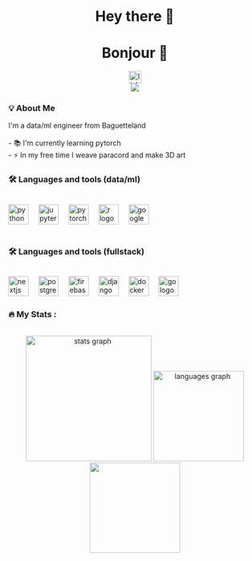 <h1 align="center">Hey there 👋</h1>
<h1 align="center">Bonjour 🥖</h1>

<div align="center">
  <a href="https://linkedin.com/in/emilia-beguin" target="_blank">
    <img src="https://img.shields.io/static/v1?message=LinkedIn&logo=linkedin&label=&color=0077B5&logoColor=white&labelColor=&style=for-the-badge" height="25" alt="linkedin logo"  />
  </a>
</div>

<div align="center">
  <img src="https://visitor-badge.laobi.icu/badge?page_id=bahailime.bahailime&right_color=blueviolet&left_text=:"  />
</div>

<h3 align="left">💡 About Me</h3>

<p align="left">I'm a data/ml engineer from Baguetteland<br><br>- 📚 I'm currently learning pytorch<br>- ⚡ In my free time I weave paracord and make 3D art</p>

<h3 align="left">🛠 Languages and tools (data/ml)</h3>

<br>

<div align="left">
  <img src="https://cdn.jsdelivr.net/gh/devicons/devicon/icons/python/python-original.svg" height="40" alt="python logo"  />
  <img width="12" />
  <img src="https://cdn.jsdelivr.net/gh/devicons/devicon/icons/jupyter/jupyter-original.svg" height="40" alt="jupyter logo"  />
  <img width="12" />
  <img src="https://cdn.jsdelivr.net/gh/devicons/devicon/icons/pytorch/pytorch-original.svg" height="40" alt="pytorch logo"  />
  <img width="12" />
  <img src="https://cdn.jsdelivr.net/gh/devicons/devicon/icons/r/r-original.svg" height="40" alt="r logo"  />
  <img width="12" />
  <img src="https://cdn.jsdelivr.net/gh/devicons/devicon/icons/googlecloud/googlecloud-original.svg" height="40" alt="googlecloud logo"  />
</div>

<br>

<h3 align="left">🛠 Languages and tools (fullstack)</h3>

<br>

<div align="left">
  <img src="https://cdn.jsdelivr.net/gh/devicons/devicon/icons/nextjs/nextjs-original.svg" height="40" alt="nextjs logo"  />
  <img width="12" />
  <img src="https://cdn.jsdelivr.net/gh/devicons/devicon/icons/postgresql/postgresql-original.svg" height="40" alt="postgresql logo"  />
  <img width="12" />
  <img src="https://cdn.jsdelivr.net/gh/devicons/devicon/icons/firebase/firebase-plain.svg" height="40" alt="firebase logo"  />
  <img width="12" />
  <img src="https://cdn.jsdelivr.net/gh/devicons/devicon/icons/django/django-plain.svg" height="40" alt="django logo"  />
  <img width="12" />
  <img src="https://cdn.jsdelivr.net/gh/devicons/devicon/icons/docker/docker-original.svg" height="40" alt="docker logo"  />
  <img width="12" />
  <img src="https://cdn.jsdelivr.net/gh/devicons/devicon/icons/go/go-original.svg" height="40" alt="go logo"  />
</div>

<h3 align="left">🔥 My Stats :</h3>

<br clear="both">

<div align="center">
  <img src="https://github-readme-stats.vercel.app/api?username=bahailime&hide_title=false&hide_rank=true&show_icons=true&include_all_commits=true&count_private=true&disable_animations=false&theme=calm&locale=en&hide_border=false&order=1" height="250" alt="stats graph"  />
  <img src="https://github-readme-stats.vercel.app/api/top-langs?username=bahailime&locale=en&hide_title=false&layout=compact&card_width=320&langs_count=8&theme=calm&hide_border=false&order=2" height="180" alt="languages graph"  />
  <img src="https://css-battle-badge.vercel.app/badge/?id=GFhoaJX4SFgdWOBXdWUee4jsaNq2&username=BahAilime" height="180"/>

</div>
